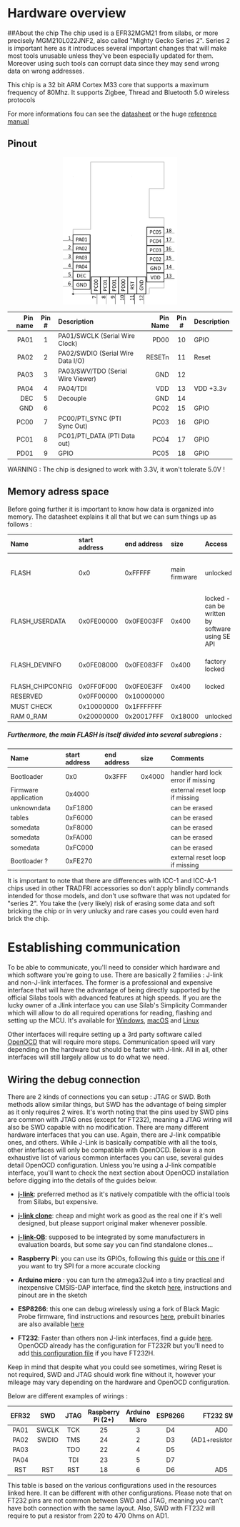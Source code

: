 # <a>Hardware overview</a>
##About the chip
The chip used is a EFR32MGM21 from silabs, or more precisely MGM210L022JNF2, also called "Mighty Gecko Series 2".
Series 2 is important here as it introduces several important changes that will make most tools unusable unless they've been especially updated for them. Moreover using such tools can corrupt data since they may send wrong data on wrong addresses.

This chip is a 32 bit ARM Cortex M33 core that supports a maximum frequency of 80Mhz. It supports Zigbee, Thread and Bluetooth 5.0 wireless protocols

For more informations fou can see the [datasheet](https://www.silabs.com/documents/public/data-sheets/efr32mg21-datasheet.pdf) or the huge [reference manual](https://www.silabs.com/documents/public/reference-manuals/efr32xg21-rm.pdf)

## Pinout
<p align="center">
<img src="EFR32MG21pinout.png" width="256">
</p>

Pin name| Pin # |Description|Pin Name| Pin # | Description
--:|:--:|:--|--:|:--:|:--|
PA01|1|PA01/SWCLK (Serial Wire Clock)| PD00|10|GPIO
PA02|2|PA02/SWDIO (Serial Wire Data I/O)|RESETn|11| Reset
PA03|3|PA03/SWV/TDO (Serial Wire Viewer)|GND|12|
PA04|4|PA04/TDI|VDD|13|VDD +3.3v
DEC|5|Decouple|GND|14|
GND|6||PC02|15|GPIO
PC00|7|PC00/PTI_SYNC (PTI Sync Out)|PC03|16|GPIO
PC01|8|PC01/PTI_DATA (PTI Data out)|PC04|17|GPIO
PD01|9|GPIO|PC05|18| GPIO



WARNING : The chip is designed to work with 3.3V, it won't tolerate 5.0V !

## Memory adress space

Before going further it is important to know how data is organized into memory. The datasheet explains it all that but we can sum things up as follows :

|Name |start address |end address | size | Access | Comments
|:--|:--|:--|:--|:--|:--|
|FLASH|0x0| 0xFFFFF	| main firmware | unlocked| se table below for the detail of its subregions
|FLASH_USERDATA|	0x0FE00000|0x0FE003FF|0x400|locked - can be written by software using SE API| used in TRADFRI to set the device model
|FLASH_DEVINFO|0x0FE08000|0x0FE083FF|0x400|factory locked| contains informations about chip model
|FLASH_CHIPCONFIG|0x0FF0F000|0x0FE0E3FF| 0x400|locked|
|RESERVED|0x0FF00000|0x10000000||
|MUST CHECK|0x10000000|0x1FFFFFFF||
|RAM 0_RAM|0x20000000|0x20017FFF|	0x18000|unlocked|

##### Furthermore, the main FLASH is itself divided into several subregions :

|Name |start address |end address | size | Comments
|:--|:--|:--|:--|:--|
|Bootloader|0x0|0x3FFF|0x4000|handler hard lock error if missing
|Firmware application|0x4000|||external reset loop if missing
|unknowndata|0xF1800|||can be erased
|tables|0xF6000|||can be erased
somedata|0xF8000|||can be erased
somedata|0xFA000|||can be erased
somedata|0xFC000|||can be erased
Bootloader ?|0xFE270|||	external reset loop if missing

It is important to note that there are differences with ICC-1 and ICC-A-1 chips used in other TRADFRI accessories so don't apply blindly commands intended for those models, and don't use software that was not updated for "series 2". You take the (very likely) risk of erasing some data and soft bricking the chip or in very unlucky and rare cases you could even hard brick the chip.





# <a>Establishing communication</a>
To be able to communicate, you'll need to consider which hardware and which software you're going to use.
There are basically 2 families : J-link and non-J-link interfaces. The former is a professional and expensive interface that will have the advantage of being directly supported by the official Silabs tools with advanced features at high speeds.
If you are the lucky owner of a Jlink interface you can use Silab's Simplicity Commander which will allow to do all required operations for reading, flashing and setting up the MCU.
It's available for [Windows](https://www.silabs.com/documents/public/software/SimplicityCommander-Windows.zip), [macOS](https://www.silabs.com/documents/public/software/SimplicityCommander-Mac.zip) and [Linux](https://www.silabs.com/documents/public/software/SimplicityCommander-Linux.zip)


Other interfaces will require setting up a 3rd party software called [OpenOCD](https://openocd.org) that will require more steps.
Communication speed will vary depending on the hardware but should be faster with J-link.
All in all, other interfaces will still largely allow us to do what we need.

## Wiring the debug connection

There are 2 kinds of connections you can setup : JTAG or SWD.
Both methods allow similar things, but SWD has the advantage of being simpler as it only requires 2 wires.
It's worth noting that the pins used by SWD pins are common with JTAG ones (except for FT232), meaning a JTAG wiring will also be SWD capable with no modification.
There are many different hardware interfaces that you can use. Again, there are J-link compatible ones, and others. While J-Link is basically compatible with all the tools, other interfaces will only be compatible with OpenOCD.
Below is a non exhaustive list of various common interfaces you can use, several guides detail OpenOCD configuration. Unless you're using a J-link compatible interface, you'll want to check the next section about OpenOCD installation before digging into the details of the guides below.


* [**j-link**](https://www.segger.com/products/debug-probes/j-link/models/j-link-base/): preferred method as it's natively compatible with the official tools from Silabs, but expensive.

* [**j-link clone**](https://www.segger.com/products/debug-probes/j-link/models/other-j-links/st-link-on-board/): cheap and might work as good as the real one if it's well designed, but please support original maker whenever possible.

* [**j-link-OB**](https://www.segger.com/products/debug-probes/j-link/models/j-link-ob/ ): supposed to be integrated by some manufacturers in evaluation boards, but some say you can find standalone clones…

* **Raspberry Pi**: you can use its GPIOs, following this [guide](https://learn.adafruit.com/programming-microcontrollers-using-openocd-on-raspberry-pi) or [this one](https://www.pcbway.com/blog/technology/OpenOCD_on_Raspberry_Pi__Better_with_SWD_on_SPI.html) if you want to try SPI for a more accurate clocking

* **Arduino micro** : you can turn the atmega32u4 into a tiny practical and inexpensive CMSIS-DAP interface, find the sketch [here](https://github.com/myelin/arduino-cmsis-dap), instructions and pinout are in the sketch

* **ESP8266**: this one can debug wirelessly using a fork of Black Magic Probe firmware, find instructions and resources [here](https://github.com/walmis/blackmagic-espidf.git), prebuilt binaries are also available [here](https://github.com/J-Wrobel/blackmagic-espidf/tree/master/bins)

* **FT232**: Faster than others non J-link interfaces, find a guide [here](https://www.allaboutcircuits.com/technical-articles/getting-started-with-openocd-using-ft2232h-adapter-for-swd-debugging/). OpenOCD already has the configuration for FT232R but you'll need to add [this configuration file](https://github.com/unprovable/FTDI-Oh-My/blob/master/FT232H-openOCD.cfg) if you have FT232H.


Keep in mind that despite what you could see sometimes, wiring Reset is not required, SWD and JTAG should work fine without it, however your mileage may vary depending on the hardware and OpenOCD configuration.

Below are different examples of wirings :

|EFR32	|SWD|JTAG|Raspberry Pi (2+)|Arduino Micro|ESP8266|FT232 SWD|FT232 JTAG
|:-:|:-:|:-:|:-:|:-:|:-:|:-:|:-:|
|PA01|SWCLK|TCK	|25	|3|D4|AD0|AD0|
|PA02|SWDIO|TMS	|24	|2|D3|(AD1+resistor)+AD2|AD3
|PA03||TDO|	22	|4|D5||AD2
|PA04||TDI|	23	|5|D7||AD1||TDI|
|RST|RST|RST|	18	|6|D6|AD5|AD5

This table is based on the various configurations used in the resources linked here. It can be different with other configurations.
Please note that on FT232 pins are not common between SWD and JTAG, meaning you can't have both connection with the same layout. Also, SWD with FT232 will require to put a resistor from 220 to 470 Ohms on AD1.
